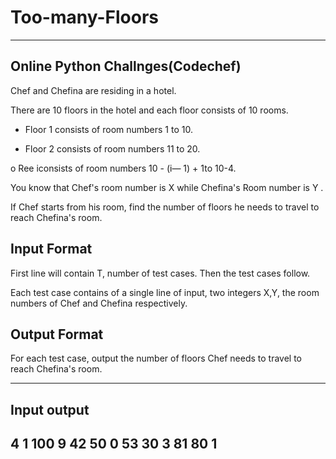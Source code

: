 # Too-many-Floors
---------------------------------------------------
Online Python Challnges(Codechef)
---------------------------------------------------


Chef and Chefina are residing in a hotel.

There are 10 floors in the hotel and each floor consists of 10 rooms.

* Floor 1 consists of room numbers 1 to 10.

* Floor 2 consists of room numbers 11 to 20.

o Ree iconsists of room numbers 10 - (i— 1) + 1to 10-4.

You know that Chef's room number is X while Chefina's Room number is Y .

If Chef starts from his room, find the number of floors he needs to travel to reach Chefina's room.

Input Format
-------------------------------------

First line will contain  T, number of test cases. Then the test cases follow.

Each test case contains of a single line of input, two integers  X,Y, the room numbers of Chef and Chefina respectively.


Output Format
----------------------------------------
For each test case, output the number of floors Chef needs to travel to reach Chefina's room.


---------------------------
Input           output
---------------------------
4
1 100            9
42 50            0
53 30            3
81 80            1
--------------------------




